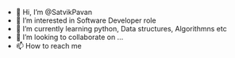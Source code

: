 - 👋 Hi, I’m @SatvikPavan
- 👀 I’m interested in Software Developer role
- 🌱 I’m currently learning python, Data structures, Algorithmns etc
- 💞️ I’m looking to collaborate on ...
- 📫 How to reach me

<!---
SatvikPavan/SatvikPavan is a ✨ special ✨ repository because its `README.md` (this file) appears on your GitHub profile.
You can click the Preview link to take a look at your changes.
--->
